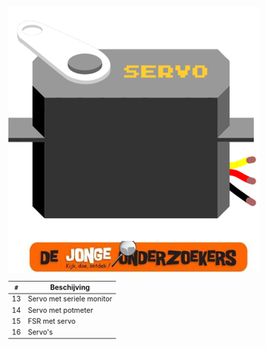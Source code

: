 ![Boek 4: Actuatoren met laag vermogen](voorpagina_4.png)

`#`|Beschijving
---|-----------------------
13 |Servo met seriele monitor
14 |Servo met potmeter
15 |FSR met servo
16 |Servo's


